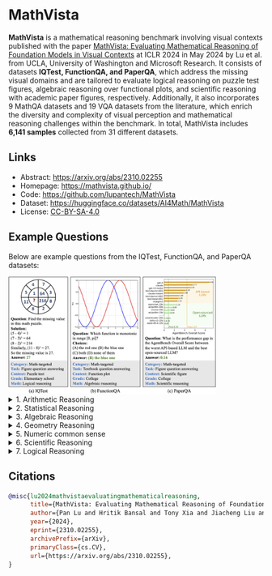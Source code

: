 # MathVista

**MathVista** is a mathematical reasoning benchmark involving visual contexts published with the paper [MathVista: Evaluating Mathematical Reasoning of Foundation Models in Visual Contexts](https://arxiv.org/abs/2310.02255) at ICLR 2024 in May 2024 by Lu et al. from UCLA, University of Washington and Microsoft Research. It consists of datasets **IQTest, FunctionQA, and PaperQA**, which address the missing visual domains and are tailored to evaluate logical reasoning on puzzle test figures, algebraic reasoning over functional plots, and scientific reasoning with academic paper figures, respectively. Additionally, it also incorporates 9 MathQA datasets and 19 VQA datasets from the literature, which enrich the diversity and complexity of visual perception and mathematical reasoning challenges within the benchmark. In total, MathVista includes **6,141 samples** collected from 31 different datasets.

## Links

* Abstract: https://arxiv.org/abs/2310.02255
* Homepage: https://mathvista.github.io/
* Code: https://github.com/lupantech/MathVista
* Dataset: https://huggingface.co/datasets/AI4Math/MathVista
* License: [CC-BY-SA-4.0](https://huggingface.co/datasets/AI4Math/MathVista/blob/main/README.md)

## Example Questions

Below are example questions from the IQTest, FunctionQA, and PaperQA datasets:

<img src="https://raw.githubusercontent.com/lupantech/MathVista/main/assets/our_new_3_datasets.png" style="zoom:40%;" />

<details>
<summary>1. Arithmetic Reasoning</summary>

<img src="https://raw.githubusercontent.com/lupantech/MathVista/main/assets/skills/ari.png" style="zoom:40%;" />

</details>

<details>
<summary>2. Statistical Reasoning</summary>

<img src="https://raw.githubusercontent.com/lupantech/MathVista/main/assets/skills/sta.png" style="zoom:40%;" />

</details>

<details>
<summary>3. Algebraic Reasoning</summary>

<img src="https://raw.githubusercontent.com/lupantech/MathVista/main/assets/skills/alg.png" style="zoom:40%;" />

</details>

<details>
<summary>4. Geometry Reasoning</summary>

<img src="https://raw.githubusercontent.com/lupantech/MathVista/main/assets/skills/geo.png" style="zoom:40%;" />

</details>

<details>
<summary>5. Numeric common sense</summary>

<img src="https://raw.githubusercontent.com/lupantech/MathVista/main/assets/skills/num.png" style="zoom:40%;" />

</details>

<details>
<summary>6. Scientific Reasoning</summary>

<img src="https://raw.githubusercontent.com/lupantech/MathVista/main/assets/skills/sci.png" style="zoom:40%;" />

</details>

<details>
<summary>7. Logical Reasoning</summary>

<img src="https://raw.githubusercontent.com/lupantech/MathVista/main/assets/skills/log.png" style="zoom:40%;" />

</details>

## Citations

```bibtex
@misc{lu2024mathvistaevaluatingmathematicalreasoning,
      title={MathVista: Evaluating Mathematical Reasoning of Foundation Models in Visual Contexts}, 
      author={Pan Lu and Hritik Bansal and Tony Xia and Jiacheng Liu and Chunyuan Li and Hannaneh Hajishirzi and Hao Cheng and Kai-Wei Chang and Michel Galley and Jianfeng Gao},
      year={2024},
      eprint={2310.02255},
      archivePrefix={arXiv},
      primaryClass={cs.CV},
      url={https://arxiv.org/abs/2310.02255}, 
}
```